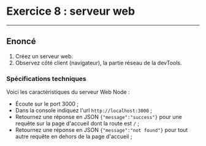 # Exercice 8 : serveur web

---

## Enoncé

1. Créez un serveur web.
2. Observez côté client (navigateur), la partie réseau de la devTools.

### Spécifications techniques

Voici les caractéristiques du serveur Web Node :
- Écoute sur le port 3000 ;
- Dans la console indiquez l'url `http://localhost:3000` ;
- Retournez une réponse en JSON `{"message":"success"}` pour une requête sur la page d'accueil dont la route est `/` ;
- Retournez une réponse en JSON `{"message":"not found"}` pour tout autre requête en dehors de la page d'accueil ;

